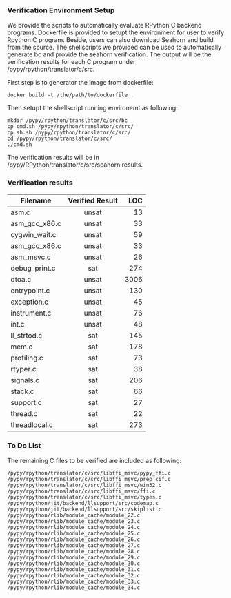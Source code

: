 ### Verification Environment Setup

We provide the scripts to automatically evaluate RPython C backend programs. Dockerfile is provided to setupt the environment for user to verify Rpython C program. Beside, users can also download Seahorn and build from the source. The shellscripts we provided can be used to automatically generate bc and provide the seahorn verification. The output will be the verification results for each C program under /pypy/rpython/translator/c/src.

First step is to generator the image from dockerfile:
````shell
docker build -t /the/path/to/dockerfile . 
````

Then setupt the shellscript running environemt as following:
````shell
mkdir /pypy/rpython/translator/c/src/bc
cp cmd.sh /pypy/rpython/translator/c/src/
cp sh.sh /pypy/rpython/translator/c/src/
cd /pypy/rpython/translator/c/src/
./cmd.sh
````
The verification results will be in /pypy/RPython/translator/c/src/seahorn.results.

### Verification results 


| Filename      | Verified Result   | LOC  |
| ------------- |:-----------------:| ----:|
| asm.c         |     unsat         | 13   |
| asm_gcc_x86.c |     unsat         | 33   | 
| cygwin_wait.c |     unsat         | 59   | 
| asm_gcc_x86.c |     unsat         | 33   |
| asm_msvc.c    |     unsat         | 26   |
| debug_print.c |     sat           | 274  |
| dtoa.c        |     unsat         | 3006 |
| entrypoint.c  |     unsat         | 130  |
| exception.c   |     unsat         | 45   |
| instrument.c  |     unsat         | 76   |
| int.c         |     unsat         | 48   |
| ll_strtod.c   |     sat           | 145  |
| mem.c         |     sat           | 178  |
| profiling.c   |     sat           | 73   |
| rtyper.c      |     sat           | 38   |
| signals.c     |     sat           | 206  |
| stack.c       |     sat           | 66   |
| support.c     |     sat           | 27   |
| thread.c      |     sat           | 22   |
| threadlocal.c |     sat           | 273  |

### To Do List

The remaining C files to be verified are included as following:
````shell
/pypy/rpython/translator/c/src/libffi_msvc/pypy_ffi.c
/pypy/rpython/translator/c/src/libffi_msvc/prep_cif.c
/pypy/rpython/translator/c/src/libffi_msvc/win32.c
/pypy/rpython/translator/c/src/libffi_msvc/ffi.c
/pypy/rpython/translator/c/src/libffi_msvc/types.c
/pypy/rpython/jit/backend/llsupport/src/codemap.c
/pypy/rpython/jit/backend/llsupport/src/skiplist.c
/pypy/rpython/rlib/module_cache/module_22.c
/pypy/rpython/rlib/module_cache/module_23.c
/pypy/rpython/rlib/module_cache/module_24.c 
/pypy/rpython/rlib/module_cache/module_25.c 
/pypy/rpython/rlib/module_cache/module_26.c 
/pypy/rpython/rlib/module_cache/module_27.c 
/pypy/rpython/rlib/module_cache/module_28.c 
/pypy/rpython/rlib/module_cache/module_29.c 
/pypy/rpython/rlib/module_cache/module_30.c 
/pypy/rpython/rlib/module_cache/module_31.c 
/pypy/rpython/rlib/module_cache/module_32.c 
/pypy/rpython/rlib/module_cache/module_33.c 
/pypy/rpython/rlib/module_cache/module_34.c
````

